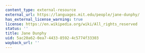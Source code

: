 ```yaml
---
content_type: external-resource
external_url: https://languages.mit.edu/people/jane-dunphy/
has_external_license_warning: true
license: https://en.wikipedia.org/wiki/All_rights_reserved
status: ''
title: Jane Dunphy
uid: 5ac20a62-0ea7-4433-8592-4c5774f33303
wayback_url: ''
---
```

